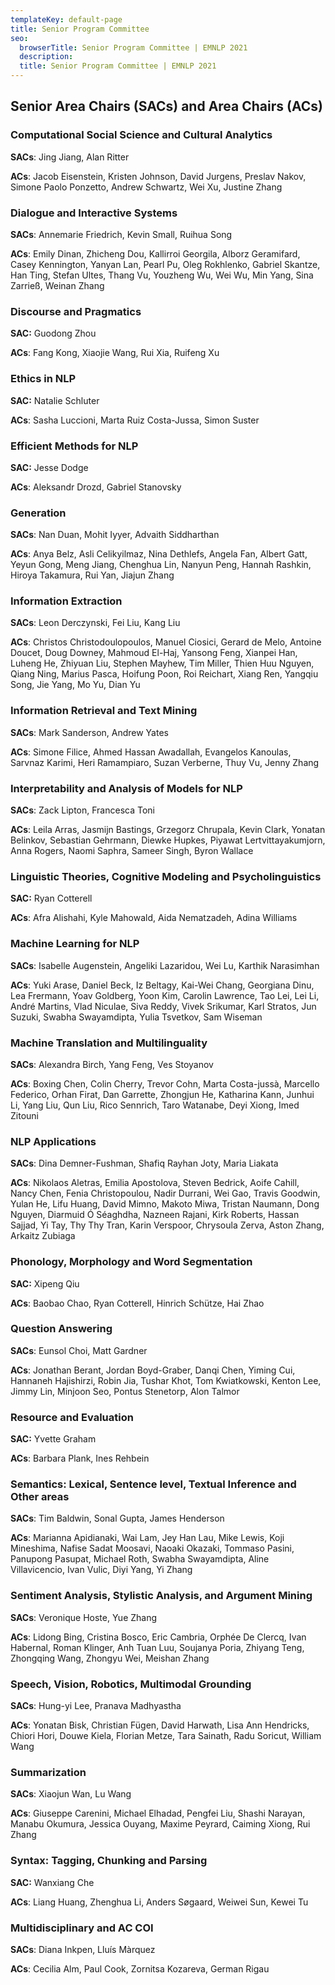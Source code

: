 ```yaml
---
templateKey: default-page
title: Senior Program Committee
seo:
  browserTitle: Senior Program Committee | EMNLP 2021
  description: 
  title: Senior Program Committee | EMNLP 2021
---
```


## Senior Area Chairs (**SACs**) and Area Chairs (ACs)

### Computational Social Science and Cultural Analytics

**SACs**: Jing Jiang, Alan Ritter

**ACs**: Jacob Eisenstein, Kristen Johnson, David Jurgens, Preslav Nakov, Simone Paolo Ponzetto, Andrew Schwartz, Wei Xu, Justine Zhang

### Dialogue and Interactive Systems

**SACs**: Annemarie Friedrich, Kevin Small, Ruihua Song

**ACs**: Emily Dinan, Zhicheng Dou, Kallirroi Georgila, Alborz Geramifard, Casey Kennington, Yanyan Lan, Pearl Pu, Oleg Rokhlenko, Gabriel Skantze, Han Ting, Stefan Ultes, Thang Vu, Youzheng Wu, Wei Wu, Min Yang, Sina Zarrieß, Weinan Zhang

### Discourse and Pragmatics

**SAC:** Guodong Zhou

**ACs**: Fang Kong, Xiaojie Wang, Rui Xia, Ruifeng Xu

### Ethics in NLP

**SAC:** Natalie Schluter

**ACs**: Sasha Luccioni, Marta Ruiz Costa-Jussa, Simon Suster

### Efficient Methods for NLP

**SAC:** Jesse Dodge

**ACs**: Aleksandr Drozd, Gabriel Stanovsky

### Generation

**SACs**: Nan Duan, Mohit Iyyer, Advaith Siddharthan

**ACs**: Anya Belz, Asli Celikyilmaz, Nina Dethlefs, Angela Fan, Albert Gatt, Yeyun Gong, Meng Jiang, Chenghua Lin, Nanyun Peng, Hannah Rashkin, Hiroya Takamura, Rui Yan, Jiajun Zhang

### Information Extraction

**SACs**: Leon Derczynski, Fei Liu, Kang Liu

**ACs**: Christos Christodoulopoulos, Manuel Ciosici, Gerard de Melo, Antoine Doucet, Doug Downey, Mahmoud El-Haj, Yansong Feng, Xianpei Han, Luheng He, Zhiyuan Liu, Stephen Mayhew, Tim Miller, Thien Huu Nguyen, Qiang Ning, Marius Pasca, Hoifung Poon, Roi Reichart, Xiang Ren, Yangqiu Song, Jie Yang, Mo Yu, Dian Yu

### Information Retrieval and Text Mining

**SACs**: Mark Sanderson, Andrew Yates

**ACs**: Simone Filice, Ahmed Hassan Awadallah, Evangelos Kanoulas, Sarvnaz Karimi, Heri Ramampiaro, Suzan Verberne, Thuy Vu, Jenny Zhang

### Interpretability and Analysis of Models for NLP

**SACs**: Zack Lipton, Francesca Toni

**ACs**: Leila Arras, Jasmijn Bastings, Grzegorz Chrupala, Kevin Clark, Yonatan Belinkov, Sebastian Gehrmann, Diewke Hupkes, Piyawat Lertvittayakumjorn, Anna Rogers, Naomi Saphra, Sameer Singh, Byron Wallace 

### Linguistic Theories, Cognitive Modeling and Psycholinguistics

**SAC:** Ryan Cotterell

**ACs**: Afra Alishahi, Kyle Mahowald, Aida Nematzadeh, Adina Williams

### Machine Learning for NLP

**SACs**: Isabelle Augenstein, Angeliki Lazaridou, Wei Lu, Karthik Narasimhan

**ACs**: Yuki Arase, Daniel Beck, Iz Beltagy, Kai-Wei Chang, Georgiana Dinu, Lea Frermann, Yoav Goldberg, Yoon Kim, Carolin Lawrence, Tao Lei, Lei Li, André Martins, Vlad Niculae, Siva Reddy, Vivek Srikumar, Karl Stratos, Jun Suzuki, Swabha Swayamdipta, Yulia Tsvetkov, Sam Wiseman

### Machine Translation and Multilinguality

**SACs**: Alexandra Birch, Yang Feng, Ves Stoyanov

**ACs**: Boxing Chen, Colin Cherry, Trevor Cohn, Marta Costa-jussà, Marcello Federico, Orhan Firat, Dan Garrette, Zhongjun He, Katharina Kann, Junhui Li, Yang Liu, Qun Liu, Rico Sennrich, Taro Watanabe, Deyi Xiong, Imed Zitouni 

### NLP Applications

**SACs**: Dina Demner-Fushman, Shafiq Rayhan Joty, Maria Liakata

**ACs**: Nikolaos Aletras, Emilia Apostolova, Steven Bedrick, Aoife Cahill, Nancy Chen, Fenia Christopoulou, Nadir Durrani, Wei Gao, Travis Goodwin, Yulan He, Lifu Huang, David Mimno, Makoto Miwa, Tristan Naumann, Dong Nguyen, Diarmuid Ó Séaghdha, Nazneen Rajani, Kirk Roberts, Hassan Sajjad, Yi Tay, Thy Thy Tran, Karin Verspoor, Chrysoula Zerva, Aston Zhang, Arkaitz Zubiaga

### Phonology, Morphology and Word Segmentation

**SAC:** Xipeng Qiu

**ACs**: Baobao Chao, Ryan Cotterell, Hinrich Schütze, Hai Zhao

### Question Answering

**SACs**: Eunsol Choi, Matt Gardner

**ACs**: Jonathan Berant, Jordan Boyd-Graber, Danqi Chen, Yiming Cui, Hannaneh Hajishirzi, Robin Jia, Tushar Khot, Tom Kwiatkowski, Kenton Lee, Jimmy Lin, Minjoon Seo, Pontus Stenetorp, Alon Talmor

### Resource and Evaluation

**SAC:** Yvette Graham

**ACs**: Barbara Plank, Ines Rehbein

### Semantics: Lexical, Sentence level, Textual Inference and Other areas

**SACs**: Tim Baldwin, Sonal Gupta, James Henderson

**ACs**: Marianna Apidianaki, Wai Lam, Jey Han Lau, Mike Lewis, Koji Mineshima, Nafise Sadat Moosavi, Naoaki Okazaki, Tommaso Pasini, Panupong Pasupat, Michael Roth, Swabha Swayamdipta, Aline Villavicencio, Ivan Vulic, Diyi Yang, Yi Zhang

### Sentiment Analysis, Stylistic Analysis, and Argument Mining

**SACs**: Veronique Hoste, Yue Zhang

**ACs**: Lidong Bing, Cristina Bosco, Eric Cambria, Orphée De Clercq, Ivan Habernal, Roman Klinger, Anh Tuan Luu, Soujanya Poria, Zhiyang Teng, Zhongqing Wang, Zhongyu Wei, Meishan Zhang

### Speech, Vision, Robotics, Multimodal Grounding

**SACs**: Hung-yi Lee, Pranava Madhyastha

**ACs**: Yonatan Bisk, Christian Fügen, David Harwath, Lisa Ann Hendricks, Chiori Hori, Douwe Kiela, Florian Metze, Tara Sainath, Radu Soricut, William Wang

### Summarization

**SACs**: Xiaojun Wan, Lu Wang

**ACs**: Giuseppe Carenini, Michael Elhadad, Pengfei Liu, Shashi Narayan, Manabu Okumura, Jessica Ouyang, Maxime Peyrard, Caiming Xiong, Rui Zhang

### Syntax: Tagging, Chunking and Parsing

**SAC:** Wanxiang Che

**ACs**: Liang Huang, Zhenghua Li, Anders Søgaard, Weiwei Sun, Kewei Tu

### Multidisciplinary and AC COI

**SACs**: Diana Inkpen, Lluís Màrquez

**ACs**: Cecilia Alm, Paul Cook, Zornitsa Kozareva, German Rigau
